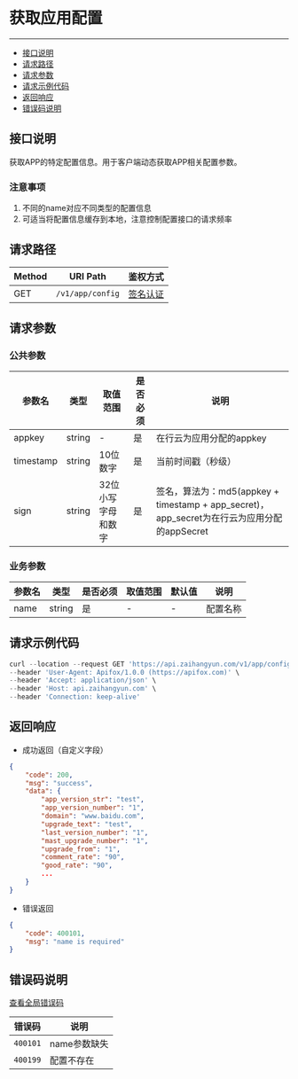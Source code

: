 # 获取应用配置

---
- [接口说明](#section-1)
- [请求路径](#section-2)
- [请求参数](#section-3)
- [请求示例代码](#section-4)
- [返回响应](#section-5)
- [错误码说明](#section-6)

<a name="section-1"></a>
## 接口说明

获取APP的特定配置信息。用于客户端动态获取APP相关配置参数。

### 注意事项

1. 不同的name对应不同类型的配置信息
2. 可适当将配置信息缓存到本地，注意控制配置接口的请求频率

<a name="section-2"></a>
## 请求路径

| Method | URI Path | 鉴权方式 |
| -- | -- | -- |
| GET | `/v1/app/config` | [签名认证](/{{route}}/{{version}}/intro#section-3) |

<a name="section-3"></a>
## 请求参数

### 公共参数
| 参数名 | 类型 | 取值范围 | 是否必须 | 说明 |
| -- | -- | -- | -- | -- |
| appkey | string | - | 是 | 在行云为应用分配的appkey |
| timestamp | string | 10位数字 | 是 | 当前时间戳（秒级） |
| sign | string | 32位小写字母和数字 | 是 | 签名，算法为：md5(appkey + timestamp + app_secret)，app_secret为在行云为应用分配的appSecret |

### 业务参数
| 参数名 | 类型 | 是否必须 | 取值范围 | 默认值 | 说明 |
| -- | -- | -- | -- | -- | -- |
| name | string | 是 | - | - | 配置名称 |

<a name="section-4"></a>
## 请求示例代码

```javascript
curl --location --request GET 'https://api.zaihangyun.com/v1/app/config?appkey=D5fceA1sVtmaMY1F&timestamp=1650381362&sign=5HC0kxCm2jsR3DpzhRJEFY3IfFvTcCN-8-qvvLCrKB8&name=app_settings' \
--header 'User-Agent: Apifox/1.0.0 (https://apifox.com)' \
--header 'Accept: application/json' \
--header 'Host: api.zaihangyun.com' \
--header 'Connection: keep-alive'
```

<a name="section-5"></a>
## 返回响应

- 成功返回（自定义字段）

```json
{
    "code": 200,
    "msg": "success",
    "data": {
        "app_version_str": "test",
        "app_version_number": "1",
        "domain": "www.baidu.com",
        "upgrade_text": "test",
        "last_version_number": "1",
        "mast_upgrade_number": "1",
        "upgrade_from": "1",
        "comment_rate": "90",
        "good_rate": "90",
        ...
    }
}
```

- 错误返回

```json
{
    "code": 400101,
    "msg": "name is required"
}
```

<a name="section-6"></a>
## 错误码说明

[查看全局错误码](/{{route}}/{{version}}/code#section-2)

| 错误码 | 说明 |
| -- | -- |
| `400101` | name参数缺失 |
| `400199` | 配置不存在 |